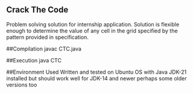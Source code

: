 ## Crack The Code
Problem solving solution for internship application.
Solution is flexible enough to determine the value of any cell in the grid specified by the pattern provided in specification.

##Compilation
javac CTC.java

##Execution
java CTC

##Environment Used
Written and tested on Ubuntu OS with Java JDK-21 installed but should work well for JDK-14 and newer perhaps some older versions too
